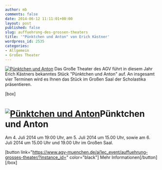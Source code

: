 ```yaml
---
author: mb
comments: false
date: 2014-06-12 11:11:01+00:00
layout: post
published: false
slug: auffuehrung-des-grossen-theaters
title: '"Pünktchen und Anton" von Erich Kästner'
wordpress_id: 2535
categories:
- Allgemein
- Großes Theater
---
```


[![Pünktchen und Anton](https://www.agv-muenchen.de/wp-content/uploads/2014/06/Großes-Theater_Pünktchen-und-Anton.jpg)](https://www.agv-muenchen.de/ai1ec_event/auffuehrung-grosses-theater/?instance_id=)
Das Große Theater des AGV führt in diesem Jahr Erich Kästners bekanntes Stück "Pünktchen und Anton" auf. An insgesamt vier Terminen wird es Ihnen das Stück im Großen Saal der Scholastika präsentieren.

[box]

# [![Pünktchen und Anton](https://www.agv-muenchen.de/wp-content/uploads/2014/06/Großes-Theater_Pünktchen-und-Anton.jpg)](https://www.agv-muenchen.de/ai1ec_event/auffuehrung-grosses-theater/?instance_id=)Pünktchen und Anton

Am 4. Juli 2014 um 19:00 Uhr, am 5. Juli 2014 um 15.00 Uhr, sowie am 6. Juli 2014 um 15.00 Uhr und 19.00 Uhr im Großen Saal.

[button link="https://www.agv-muenchen.de/ai1ec_event/auffuehrung-grosses-theater/?instance_id=" color="black"] Mehr Informationen[/button]
[/box]
